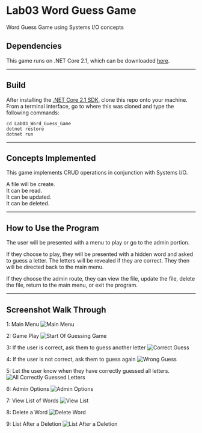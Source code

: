 # Lab03 Word Guess Game
Word Guess Game using Systems I/O concepts

## Dependencies
This game runs on .NET Core 2.1, which can be downloaded [here](https://www.microsoft.com/net/download/macos).

---
## Build
After installing the [.NET Core 2.1 SDK](https://www.microsoft.com/net/download/macos), clone this repo onto your machine. From a terminal interface, go to where this was cloned and type the following commands:

```
cd Lab03_Word_Guess_Game
dotnet restore
dotnet run
```
---
## Concepts Implemented
This game implements CRUD operations in conjunction with Systems I/O.

A file will be create.  
It can be read.  
It can be updated.  
It can be deleted.

---
## How to Use the Program
The user will be presented with a menu to play 
or go to the admin portion.

If they choose to play, they will be presented with 
a hidden word and asked to guess a letter.
The letters will be revealed if they are correct.
They then will be directed back to the main menu.

If they choose the admin route, they can view the file, 
update the file, delete the file, return to the main menu, 
or exit the program.

---

## Screenshot Walk Through
1: Main Menu
![Main Menu](/mainMenu.png)

2: Game Play
![Start Of Guessing Game](/guessingTime.png)

3: If the user is correct, ask them to guess another letter
![Correct Guess](/guessingCorrect.png)

4: If the user is not correct, ask them to guess again
![Wrong Guess](/guessingWrong.png)

5: Let the user know when they have correctly guessed all letters.
![All Correctly Guessed Letters](/congrats.png)

6: Admin Options
![Admin Options](/admin.png)

7: View List of Words
![View List](/view.png)

8: Delete a Word
![Delete Word](/deleteAWord.png)

9: List After a Deletion
![List After a Deletion](/afterDelete.png)
